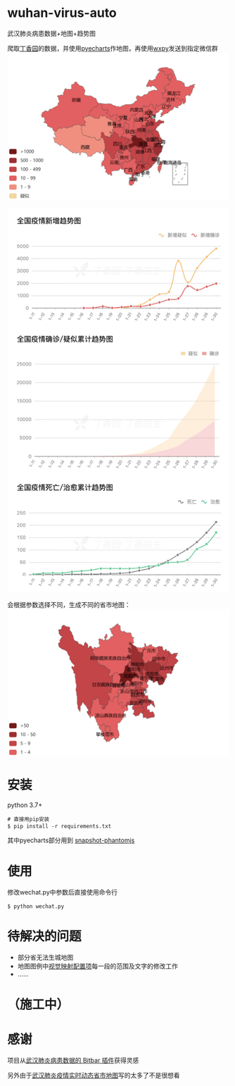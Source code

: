 # wuhan-virus-auto
 武汉肺炎病患数据+地图+趋势图

 爬取[丁香园](https://3g.dxy.cn/newh5/view/pneumonia)的数据，并使用[pyecharts](https://github.com/pyecharts/pyecharts)作地图，再使用[wxpy](https://github.com/youfou/wxpy)发送到指定微信群
 ![Image](/images/map.png)

 ![Image](/images/virus.png)

 会根据参数选择不同，生成不同的省市地图：
 ![Image](/images/sichuanvirusmap.png)

 # 安装
 python 3.7+
 ```shell
# 直接用pip安装
$ pip install -r requirements.txt
```
其中pyecharts部分用到 [snapshot-phantomjs](http://pyecharts.org/#/zh-cn/render_images?id=snapshot-phantomjs)

# 使用
修改wechat.py中参数后直接使用命令行
```shell
$ python wechat.py
```

 # 待解决的问题

 * 部分省无法生城地图
 * 地图图例中[视觉映射配置项](http://pyecharts.org/#/zh-cn/global_options?id=visualmapopts%ef%bc%9a%e8%a7%86%e8%a7%89%e6%98%a0%e5%b0%84%e9%85%8d%e7%bd%ae%e9%a1%b9)每一段的范围及文字的修改工作
 * ……

 # （施工中）
 

 # 感谢
 项目从[武汉肺炎病患数据的 Bitbar 插件](https://github.com/Anthonyeef/wuhan-virus-bitbar-plugin)获得灵感
 
 另外由于[武汉肺炎疫情实时动态省市地图](https://github.com/wuhan2020/wuhan2020)写的太多了不是很想看
